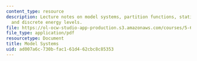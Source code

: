 ```yaml
---
content_type: resource
description: Lecture notes on model systems, partition functions, statistical mechanics,
  and discrete energy levels.
file: https://ol-ocw-studio-app-production.s3.amazonaws.com/courses/5-60-thermodynamics-kinetics-spring-2008/ad007a6c730bfac161d462cbc8c85353_5_60_lecture28.pdf
file_type: application/pdf
resourcetype: Document
title: Model Systems
uid: ad007a6c-730b-fac1-61d4-62cbc8c85353
---
```

